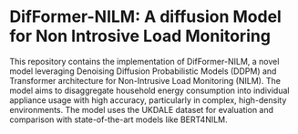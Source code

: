 # DifFormer-NILM: A diffusion Model for Non Introsive Load Monitoring
This repository contains the implementation of DifFormer-NILM, a novel model leveraging Denoising Diffusion Probabilistic Models (DDPM) and Transformer architecture for Non-Intrusive Load Monitoring (NILM). The model aims to disaggregate household energy consumption into individual appliance usage with high accuracy, particularly in complex, high-density environments. The model uses the UKDALE dataset for evaluation and comparison with state-of-the-art models like BERT4NILM.
